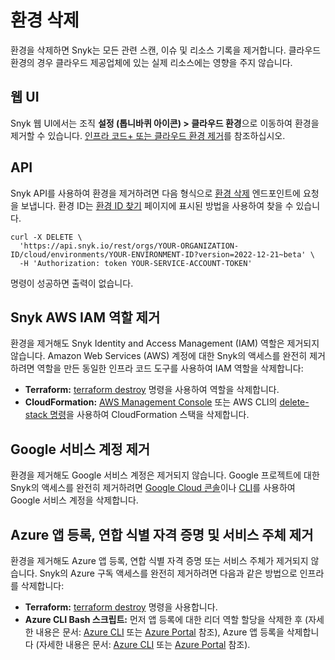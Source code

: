 # 환경 삭제

환경을 삭제하면 Snyk는 모든 관련 스캔, 이슈 및 리소스 기록을 제거합니다. 클라우드 환경의 경우 클라우드 제공업체에 있는 실제 리소스에는 영향을 주지 않습니다.

## 웹 UI

Snyk 웹 UI에서는 조직 **설정 (톱니바퀴 아이콘) > 클라우드 환경**으로 이동하여 환경을 제거할 수 있습니다. [인프라 코드+ 또는 클라우드 환경 제거](view-add-and-remove-environments.md#remove-an-iac+-or-cloud-environment)를 참조하십시오.

## API

Snyk API를 사용하여 환경을 제거하려면 다음 형식으로 [환경 삭제](https://apidocs.snyk.io/#delete-/orgs/-org\_id-/cloud/environments/-environment\_id-) 엔드포인트에 요청을 보냅니다. 환경 ID는 [환경 ID 찾기](find-an-environment-id.md) 페이지에 표시된 방법을 사용하여 찾을 수 있습니다.

```
curl -X DELETE \
  'https://api.snyk.io/rest/orgs/YOUR-ORGANIZATION-ID/cloud/environments/YOUR-ENVIRONMENT-ID?version=2022-12-21~beta' \
  -H 'Authorization: token YOUR-SERVICE-ACCOUNT-TOKEN'
```

명령이 성공하면 출력이 없습니다.

## Snyk AWS IAM 역할 제거

환경을 제거해도 Snyk Identity and Access Management (IAM) 역할은 제거되지 않습니다. Amazon Web Services (AWS) 계정에 대한 Snyk의 액세스를 완전히 제거하려면 역할을 만든 동일한 인프라 코드 도구를 사용하여 IAM 역할을 삭제합니다:

* **Terraform:** [terraform destroy](https://www.terraform.io/cli/commands/destroy) 명령을 사용하여 역할을 삭제합니다.
* **CloudFormation:** [AWS Management Console](https://docs.aws.amazon.com/AWSCloudFormation/latest/UserGuide/cfn-console-delete-stack.html) 또는 AWS CLI의 [delete-stack 명령](https://awscli.amazonaws.com/v2/documentation/api/latest/reference/cloudformation/delete-stack.html)을 사용하여 CloudFormation 스택을 삭제합니다.

## Google 서비스 계정 제거

환경을 제거해도 Google 서비스 계정은 제거되지 않습니다. Google 프로젝트에 대한 Snyk의 액세스를 완전히 제거하려면 [Google Cloud 콘솔](https://cloud.google.com/iam/docs/creating-managing-service-accounts#iam-service-accounts-delete-console)이나 [CLI](https://cloud.google.com/iam/docs/creating-managing-service-accounts#iam-service-accounts-delete-gcloud)를 사용하여 Google 서비스 계정을 삭제합니다.

## Azure 앱 등록, 연합 식별 자격 증명 및 서비스 주체 제거

환경을 제거해도 Azure 앱 등록, 연합 식별 자격 증명 또는 서비스 주체가 제거되지 않습니다. Snyk의 Azure 구독 액세스를 완전히 제거하려면 다음과 같은 방법으로 인프라를 삭제합니다:

* **Terraform:** [terraform destroy](https://www.terraform.io/cli/commands/destroy) 명령을 사용합니다.
* **Azure CLI Bash 스크립트:** 먼저 앱 등록에 대한 리더 역할 할당을 삭제한 후 (자세한 내용은 문서: [Azure CLI](https://learn.microsoft.com/en-us/azure/role-based-access-control/role-assignments-remove#azure-cli) 또는 [Azure Portal](https://learn.microsoft.com/en-us/azure/role-based-access-control/role-assignments-remove#azure-portal) 참조), Azure 앱 등록을 삭제합니다 (자세한 내용은 문서: [Azure CLI](https://learn.microsoft.com/en-us/cli/azure/ad/app?view=azure-cli-latest#az-ad-app-delete) 또는 [Azure Portal](https://learn.microsoft.com/en-us/azure/active-directory/develop/howto-remove-app#remove-an-application-authored-by-you-or-your-organization) 참조).